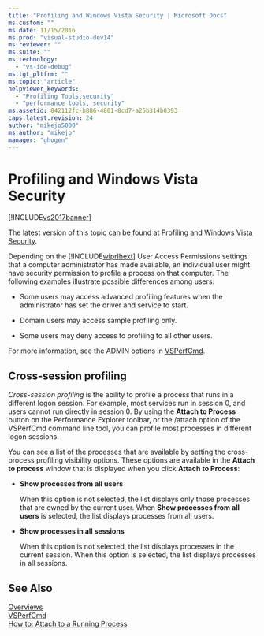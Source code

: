 ```yaml
---
title: "Profiling and Windows Vista Security | Microsoft Docs"
ms.custom: ""
ms.date: 11/15/2016
ms.prod: "visual-studio-dev14"
ms.reviewer: ""
ms.suite: ""
ms.technology: 
  - "vs-ide-debug"
ms.tgt_pltfrm: ""
ms.topic: "article"
helpviewer_keywords: 
  - "Profiling Tools,security"
  - "performance tools, security"
ms.assetid: 842112fc-b886-4801-8cd7-a25b314b0393
caps.latest.revision: 24
author: "mikejo5000"
ms.author: "mikejo"
manager: "ghogen"
---
```

# Profiling and Windows Vista Security
[!INCLUDE[vs2017banner](../includes/vs2017banner.md)]

The latest version of this topic can be found at [Profiling and Windows Vista Security](https://docs.microsoft.com/visualstudio/profiling/profiling-and-windows-vista-security).  
  
Depending on the [!INCLUDE[wiprlhext](../includes/wiprlhext-md.md)] User Access Permissions settings that a computer administrator has made available, an individual user might have security permission to profile a process on that computer. The following examples illustrate possible differences among users:  
  
-   Some users may access advanced profiling features when the administrator has set the driver and service to start.  
  
-   Domain users may access sample profiling only.  
  
-   Some users may deny access to profiling to all other users.  
  
 For more information, see the ADMIN options in [VSPerfCmd](../profiling/vsperfcmd.md).  
  
## Cross-session profiling  
 *Cross-session profiling* is the ability to profile a process that runs in a different logon session. For example, most services run in session 0, and users cannot run directly in session 0. By using the **Attach to Process** button on the Performance Explorer toolbar, or the /attach option of the VSPerfCmd command line tool, you can profile most processes in different logon sessions.  
  
 You can see a list of the processes that are available by setting the cross-process profiling visibility options. These options are available in the **Attach to process** window that is displayed when you click **Attach to Process**:  
  
-   **Show processes from all users**  
  
     When this option is not selected, the list displays only those processes that are owned by the current user. When **Show processes from all users** is selected, the list displays processes from all users.  
  
-   **Show processes in all sessions**  
  
     When this option is not selected, the list displays processes in the current session. When this option is selected, the list displays processes in all sessions.  
  
## See Also  
 [Overviews](../profiling/overviews-performance-tools.md)   
 [VSPerfCmd](../profiling/vsperfcmd.md)   
 [How to: Attach to a Running Process](http://msdn.microsoft.com/en-us/636d0a52-4bfd-48d2-89ad-d7b9ca4dc4f4)



